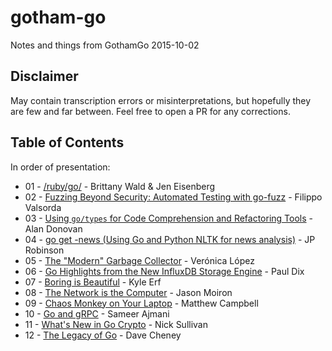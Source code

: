 # gotham-go
Notes and things from GothamGo 2015-10-02

## Disclaimer

May contain transcription errors or misinterpretations, but hopefully they are few and far between. Feel free to open a PR for any corrections.

## Table of Contents

In order of presentation:

* 01 - [/ruby/go/](01_brittany_wald_jen_eisenberg.md) - Brittany Wald & Jen Eisenberg
* 02 - [Fuzzing Beyond Security: Automated Testing with go-fuzz](02_filippo_valsorda.md) - Filippo Valsorda
* 03 - [Using `go/types` for Code Comprehension and Refactoring Tools](03_alan_donovan.md) - Alan Donovan
* 04 - [go get -news (Using Go and Python NLTK for news analysis)](04_jp_robinson.md) - JP Robinson
* 05 - [The "Modern" Garbage Collector](05_veronica_lopez.md) - Verónica López
* 06 - [Go Highlights from the New InfluxDB Storage Engine](06_paul_dix.md) - Paul Dix
* 07 - [Boring is Beautiful](07_kyle_erf.md) - Kyle Erf
* 08 - [The Network is the Computer](08_jason_moiron.md) - Jason Moiron
* 09 - [Chaos Monkey on Your Laptop](09_matthew_campbell.md) - Matthew Campbell
* 10 - [Go and gRPC](10_sameer_ajmani.md) - Sameer Ajmani
* 11 - [What's New in Go Crypto](11_nick_sullivan.nd) - Nick Sullivan
* 12 - [The Legacy of Go](12_dave_cheney.md) - Dave Cheney
